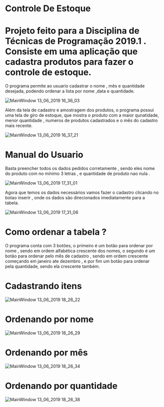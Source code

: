 # Controle De Estoque

# Projeto feito para a Disciplina de Técnicas de Programação 2019.1 . Consiste em uma aplicação que cadastra produtos para fazer o controle de estoque. 
O programa permite ao usuario cadastrar o nome , mês e quantidade desejada, podendo ordenar a lista por nome ,data e quantidade.


  ![MainWindow 13_06_2019 16_36_03](https://user-images.githubusercontent.com/51801013/59464549-20eb9e00-8dff-11e9-9873-61b2a18a7015.png)

Além da tela de cadastro e amostragem dos produtos, o programa possui uma tela de giro de estoque, que mostra o produto com a maior qunatidade, menor quantidade , numeros de produtos cadastrados e o mês do cadastro mais recente.


![MainWindow 13_06_2019 16_37_21](https://user-images.githubusercontent.com/51801013/59464876-fcdc8c80-8dff-11e9-956b-c858f58b0f0f.png)


# Manual do Usuario

Basta preencher todos os dados pedidos corretamente , sendo eles nome do produto com no mínimo 3 letras , e quantidade de produto nao nula .


![MainWindow 13_06_2019 17_31_01](https://user-images.githubusercontent.com/51801013/59465466-55f8f000-8e01-11e9-8f15-b45ab76d3112.png)

Agora que temos os dados necessários vamos fazer o cadastro clicando no botao inserir , onde os dados são direcionados imediatamente para a tabela. 


![MainWindow 13_06_2019 17_31_06](https://user-images.githubusercontent.com/51801013/59465773-049d3080-8e02-11e9-836f-9fd6c934ac32.png)

 # Como ordenar a tabela ?
 
 O programa conta com 3 botões, o primeiro é um botão para ordenar por nome , sendo em ordem alfabética crescente dos nomes, o segundo é um botão para ordenar pelo mês de cadastro , sendo em ordem crescente começando em janeiro ate dezembro , e por fim um botão para ordenar pela quantidade, sendo ela crescente também.
 
 # Cadastrando itens
 
 ![MainWindow 13_06_2019 18_26_22](https://user-images.githubusercontent.com/51801013/59468628-ee46a300-8e08-11e9-8114-1fcb5527faa3.png)
 
# Ordenando por nome

![MainWindow 13_06_2019 18_26_29](https://user-images.githubusercontent.com/51801013/59468657-fbfc2880-8e08-11e9-907c-017d8cb96225.png)

# Ordenando por mês

![MainWindow 13_06_2019 18_26_34](https://user-images.githubusercontent.com/51801013/59468669-04546380-8e09-11e9-95a6-cdf7e5d71d3f.png)

# Ordenando por quantidade

![MainWindow 13_06_2019 18_26_38](https://user-images.githubusercontent.com/51801013/59468694-13d3ac80-8e09-11e9-8f14-04787e717310.png)
